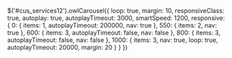  $('#cus_services12').owlCarousel({
                          loop: true,
                          margin: 10,
                          responsiveClass: true,
                          autoplay: true,
                          autoplayTimeout: 3000,
                          smartSpeed: 1200,
                          responsive: {
                            0: {
                              items: 1,
                               autoplayTimeout: 200000,
                              nav: true
                            },
                            550: {
                               items: 2,
                                nav: true
                            },
                              600: {
                              items: 3,
                              autoplayTimeout: false,
                              nav: false
                            },
                            800: {
                              items: 3,
                              autoplayTimeout: false,
                              nav: false
                            },
                            1000: {
                              items: 3,
                              nav: true,
                              loop: true,
                              autoplayTimeout: 20000,
                              margin: 20
                            }
                          }
                        })
